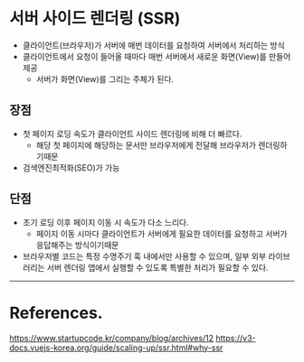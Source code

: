 # 서버 사이드 렌더링 (SSR)

- 클라이언트(브라우저)가 서버에 매번 데이터를 요청하여 서버에서 처리하는 방식
- 클라이언트에서 요청이 들어올 때마다 매번 서버에서 새로운 화면(View)를 만들어 제공
  - 서버가 화면(View)를 그리는 주체가 된다.

## 장점

- 첫 페이지 로딩 속도가 클라이언트 사이드 렌더링에 비해 더 빠르다.
  - 해당 첫 페이지에 해당하는 문서만 브라우저에게 전달해 브라우저가 렌더링하기때문
- 검색엔진최적화(SEO)가 가능

## 단점

- 초기 로딩 이후 페이지 이동 시 속도가 다소 느리다.
  - 페이지 이동 시마다 클라이언트가 서버에게 필요한 데이터를 요청하고 서버가 응답해주는 방식이기때문
- 브라우저별 코드는 특정 수명주기 훅 내에서만 사용할 수 있으며, 일부 외부 라이브러리는 서버 렌더링 앱에서 실행할 수 있도록 특별한 처리가 필요할 수 있다.

---

# References.

<https://www.startupcode.kr/company/blog/archives/12>
<https://v3-docs.vuejs-korea.org/guide/scaling-up/ssr.html#why-ssr>
